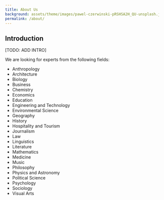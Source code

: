 ```yaml
---
title: About Us
background: assets/theme/images/pawel-czerwinski-pRSHSA2H_QU-unsplash.jpg
permalink: /about/
---
```


## Introduction

[TODO: ADD INTRO]

We are looking for experts from the following fields:

* Anthropology
* Architecture
* Biology
* Business
* Chemistry
* Economics
* Education
* Engineering and Technology
* Environmental Science
* Geography
* History
* Hospitality and Tourism
* Journalism
* Law
* Linguistics
* Literature
* Mathematics
* Medicine
* Music
* Philosophy
* Physics and Astronomy
* Political Science
* Psychology
* Sociology
* Visual Arts
